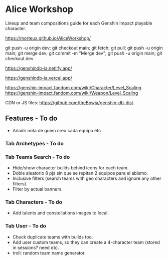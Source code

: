 # Alice Workshop
Lineup and team compositions guide for each Genshin Impact playable character.

https://morteux.github.io/AliceWorkshop/

git push -u origin dev; git checkout main; git fetch; git pull; git push -u origin main; git merge dev; git commit -m "Merge dev"; git push -u origin main; git checkout dev

https://genshindb-ia.netlify.app/

https://genshindb-ia.vercel.app/

https://genshin-impact.fandom.com/wiki/Character/Level_Scaling
https://genshin-impact.fandom.com/wiki/Weapon/Level_Scaling

CDN or JS files: https://github.com/theBowja/genshin-db-dist

## Features - To do
- Añadir nota de quien creo cada equipo etc 

### Tab Archetypes - To do

### Tab Teams Search - To do
- Hide/show character builds behind icons for each team.
- Doble aleatorio 8 pjs sin que se repitan 2 equipos para el abismo.
- Inclusive filters (search teams with geo characters and ignore any other filters).
- Filter by actual banners.

### Tab Characters - To do
- Add talents and constellations images to local.

### Tab User - To do
- Check duplicate teams with builds too.
- Add user custom teams, so they can create a 4-character team (stored in sessions? need db).
- troll: random team name generator.
